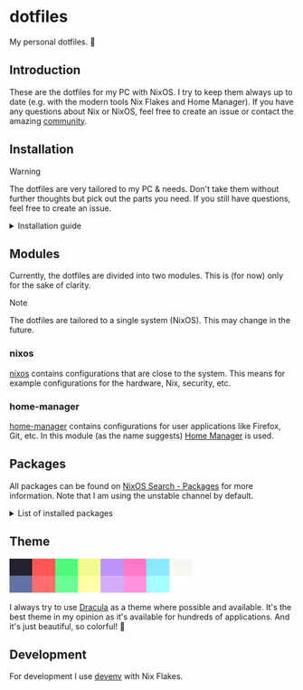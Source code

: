 # dotfiles

My personal dotfiles. 🔧

## Introduction

These are the dotfiles for my PC with NixOS. 
I try to keep them always up to date (e.g. with the modern tools Nix Flakes and Home Manager).
If you have any questions about Nix or NixOS, feel free to create an issue or contact the amazing [community](https://nixos.org/community/).

## Installation

> [!WARNING]  
> The dotfiles are very tailored to my PC & needs.
> Don't take them without further thoughts but pick out the parts you need. 
> If you still have questions, feel free to create an issue.

<details>
  <summary>Installation guide</summary>
  
  Install NixOS according to the [official documentation](https://nixos.org/manual/nixos/stable/#ch-installation).

  Boot into the installed system.

  Log in with the user you added.

  Install the `git` package.

  Then clone the dotfiles.

  ```sh
  git clone git@github.com:trzpiot/dotfiles.git ~/.dotfiles
  ```

  Move the file `/etc/nixos/hardware-configuration.nix` to `~/.dotfiles/modules/nixos/hardware/hardware-configuration.nix`.

  Remove the directory `/etc/nixos`.
  It's no longer needed because we configure the system using the dotfiles.

  Switch to the dotfiles directory.

  ```sh
  cd ~/.dotfiles
  ```

  Update the Nix Flake.

  ```sh
  nix flake update --experimental-features 'nix-command flakes'
  ```

  Customize the dotfiles according to your needs.
  
  Rebuild the system using the dotfiles.

  ```sh
  sudo nixos-rebuild --flake .# switch --experimental-features 'nix-command flakes'
  ```

  Reboot.

  Have fun!
</details>

## Modules

Currently, the dotfiles are divided into two modules.
This is (for now) only for the sake of clarity.

> [!NOTE]  
> The dotfiles are tailored to a single system (NixOS).
> This may change in the future.

### nixos

[nixos](modules/nixos/) contains configurations that are close to the system.
This means for example configurations for the hardware, Nix, security, etc.

### home-manager

[home-manager](modules/home-manager/) contains configurations for user applications like Firefox, Git, etc.
In this module (as the name suggests) [Home Manager](https://github.com/nix-community/home-manager) is used.

## Packages

All packages can be found on [NixOS Search - Packages](https://search.nixos.org/packages) for more information.
Note that I am using the unstable channel by default.

<details>
  <summary>List of installed packages</summary>
  
  | Package                      | URL                                                                                  |
  | ---------------------------- | ------------------------------------------------------------------------------------ |
  | alacritty                    | https://search.nixos.org/packages?channel=unstable&show=alacritty                    |
  | aseprite                     | https://search.nixos.org/packages?channel=unstable&show=aseprite                     |
  | atkinson-hyperlegible        | https://search.nixos.org/packages?channel=unstable&show=atkinson-hyperlegible        |
  | bat                          | https://search.nixos.org/packages?channel=unstable&show=bat                          |
  | chromium                     | https://search.nixos.org/packages?channel=unstable&show=chromium                     |
  | delta                        | https://search.nixos.org/packages?channel=unstable&show=delta                        |
  | dircolors                    | https://search.nixos.org/packages?channel=unstable&show=dircolors                    |
  | direnv                       | https://search.nixos.org/packages?channel=unstable&show=direnv                       |
  | discord                      | https://search.nixos.org/packages?channel=unstable&show=discord                      |
  | enpass                       | https://search.nixos.org/packages?channel=unstable&show=enpass                       |
  | eza                          | https://search.nixos.org/packages?channel=unstable&show=eza                          |
  | fd                           | https://search.nixos.org/packages?channel=unstable&show=fd                           |
  | firefox                      | https://search.nixos.org/packages?channel=unstable&show=firefox                      |
  | fish                         | https://search.nixos.org/packages?channel=unstable&show=fish                         |
  | gimp                         | https://search.nixos.org/packages?channel=unstable&show=gimp                         |
  | git                          | https://search.nixos.org/packages?channel=unstable&show=git                          |
  | gnome.dconf-editor           | https://search.nixos.org/packages?channel=unstable&show=gnome.dconf-editor           |
  | gnome.gnome-boxes            | https://search.nixos.org/packages?channel=unstable&show=gnome.gnome-boxes            |
  | gnomeExtensions.appindicator | https://search.nixos.org/packages?channel=unstable&show=gnomeExtensions.appindicator |
  | gnomeExtensions.paperwm      | https://search.nixos.org/packages?channel=unstable&show=gnomeExtensions.paperwm      |
  | godot_4                      | https://search.nixos.org/packages?channel=unstable&show=godot_4                      |
  | inter                        | https://search.nixos.org/packages?channel=unstable&show=inter                        |
  | jetbrains.idea-community     | https://search.nixos.org/packages?channel=unstable&show=jetbrains.idea-community     |
  | jq                           | https://search.nixos.org/packages?channel=unstable&show=jq                           |
  | lazygit                      | https://search.nixos.org/packages?channel=unstable&show=lazygit                      |
  | logseq                       | https://search.nixos.org/packages?channel=unstable&show=logseq                       |
  | neofetch                     | https://search.nixos.org/packages?channel=unstable&show=neofetch                     |
  | neovim                       | https://search.nixos.org/packages?channel=unstable&show=neovim                       |
  | nerdfonts                    | https://search.nixos.org/packages?channel=unstable&show=nerdfonts                    |
  | nil                          | https://search.nixos.org/packages?channel=unstable&show=nil                          |
  | nixpkgs-fmt                  | https://search.nixos.org/packages?channel=unstable&show=nixpkgs-fmt                  |
  | spotify                      | https://search.nixos.org/packages?channel=unstable&show=spotify                      |
  | starship                     | https://search.nixos.org/packages?channel=unstable&show=starship                     |
  | texlive                      | https://search.nixos.org/packages?channel=unstable&show=texlive                      |
  | texstudio                    | https://search.nixos.org/packages?channel=unstable&show=texstudio                    |
  | vscode                       | https://search.nixos.org/packages?channel=unstable&show=vscode                       |
  | zoxide                       | https://search.nixos.org/packages?channel=unstable&show=zoxide                       |
</details>

## Theme

![](assets/dracula.png)

I always try to use [Dracula](https://draculatheme.com/) as a theme where possible and available.
It's the best theme in my opinion as it's available for hundreds of applications.
And it's just beautiful, so colorful! 🤩

## Development

For development I use [devenv](https://devenv.sh/) with Nix Flakes.
